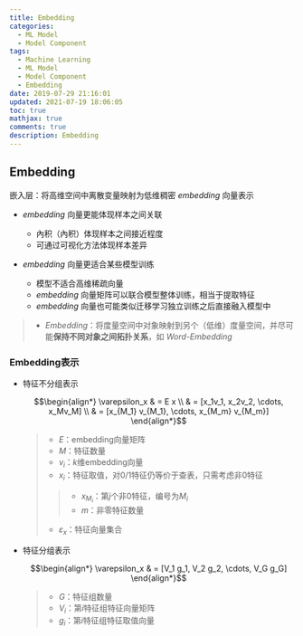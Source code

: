 ```yaml
---
title: Embedding
categories:
  - ML Model
  - Model Component
tags:
  - Machine Learning
  - ML Model
  - Model Component
  - Embedding
date: 2019-07-29 21:16:01
updated: 2021-07-19 18:06:05
toc: true
mathjax: true
comments: true
description: Embedding
---
```


##	Embedding

嵌入层：将高维空间中离散变量映射为低维稠密 *embedding* 向量表示

-	*embedding* 向量更能体现样本之间关联
	-	內积（內积）体现样本之间接近程度
	-	可通过可视化方法体现样本差异

-	*embedding* 向量更适合某些模型训练
	-	模型不适合高维稀疏向量
	-	*embedding* 向量矩阵可以联合模型整体训练，相当于提取特征
	-	*embedding* 向量也可能类似迁移学习独立训练之后直接融入模型中

> - *Embedding*：将度量空间中对象映射到另个（低维）度量空间，并尽可能**保持不同对象之间拓扑关系**，如 *Word-Embedding*

###	Embedding表示

-	特征不分组表示

	$$\begin{align*}
	\varepsilon_x & =  E x \\
	& = [x_1v_1, x_2v_2, \cdots, x_Mv_M] \\
	& = [x_{M_1} v_{M_1}, \cdots, x_{M_m} v_{M_m}]
	\end{align*}$$

	> - $E$：embedding向量矩阵
	> - $M$：特征数量
	> - $v_i$：$k$维embedding向量
	> - $x_i$：特征取值，对0/1特征仍等价于查表，只需考虑非0特征
	> > -	$x_{M_i}$：第$j$个非0特征，编号为$M_i$
	> > -	$m$：非零特征数量
	> - $\varepsilon_x$：特征向量集合

-	特征分组表示

	$$\begin{align*}
	\varepsilon_x & = [V_1 g_1, V_2 g_2, \cdots, V_G g_G]
	\end{align*}$$

	> - $G$：特征组数量
	> - $V_i$：第$i$特征组特征向量矩阵
	> - $g_i$：第$i$特征组特征取值向量


